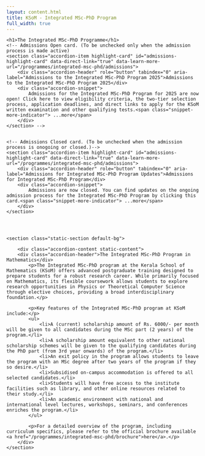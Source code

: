 ```yaml
---
layout: content.html
title: KSoM - Integrated MSc-PhD Program
full_width: true
---
```


<div class="main-full-width" id="main-content-start">


    <h1>The Integrated MSc-PhD Programme</h1>  
    <!-- Admissions Open card. (To be unchecked only when the admission process is made active)
    <section class="accordion-item highlight-card" id="admissions-highlight-card" data-direct-link="true" data-learn-more-url="/programmes/integrated-msc-phd/admissions">
        <div class="accordion-header" role="button" tabindex="0" aria-label="Admissions to the Integrated MSc-PhD Program 2025">Admissions to the Integrated MSc-PhD Program 2025</div>
        <div class="accordion-snippet">
            Admissions for the Integrated MSc-PhD Program for 2025 are now open! Click here to view eligibility criteria, the two-tier selection process, application deadlines, and direct links to apply for the KSoM written examination and other qualifying tests.<span class="snippet-more-indicator"> ...more</span>
        </div>
    </section> -->


    <!-- Admissions Closed card. (To be unchecked when the admission process is onogoing or closed.)-->
    <section class="accordion-item highlight-card" id="admissions-highlight-card" data-direct-link="true" data-learn-more-url="/programmes/integrated-msc-phd/admissions">
        <div class="accordion-header" role="button" tabindex="0" aria-label="Admissions for Integrated MSc-PhD Program Updates">Admissions for Integrated MSc-PhD Program</div>
        <div class="accordion-snippet">
            Admissions are now closed. You can find updates on the ongoing admission process for the Integrated MSc-PhD Program by clicking this card.<span class="snippet-more-indicator"> ...more</span>
        </div>
    </section>




    <section class="static-section default-bg">
        
        <div class="accordion-content static-content">
        <div class="accordion-header">The Integrated MSc-PhD Program in Mathematics</div>
            <p>The Integrated MSc-PhD program at the Kerala School of Mathematics (KSoM) offers advanced postgraduate training designed to prepare students for a robust research career. While primarily focused on Mathematics, its flexible coursework allows students to explore research opportunities in Physics or Theoretical Computer Science through elective choices, providing a broad interdisciplinary foundation.</p>

            <p>Key features of the Integrated MSc-PhD program at KSoM include:</p>
            <ul>
                <li>A (current) scholarship amount of Rs. 6000/- per month will be given to all candidates during the MSc part (2 years) of the program.</li>
                <li>A scholarship amount equivalent to other national scholarship schemes will be given to the qualifying candidates during the PhD part (from 3rd year onwards) of the program.</li>
                <li>An exit policy in the program allows students to leave the program with an MSc degree after two years of the program if they so desire.</li>
                <li>Subsidised on-campus accommodation is offered to all selected candidates.</li>
                <li>Students will have free access to the institute facilities such as library, and other online resources related to their study.</li>
                <li>An academic environment with national and international level lectures, workshops, seminars, and conferences enriches the program.</li>
            </ul>

            <p>For a detailed overview of the program, including curriculum specifics, please refer to the official brochure available <a href="/programmes/integrated-msc-phd/brochure">here</a>.</p>
        </div>
    </section>

</div>
